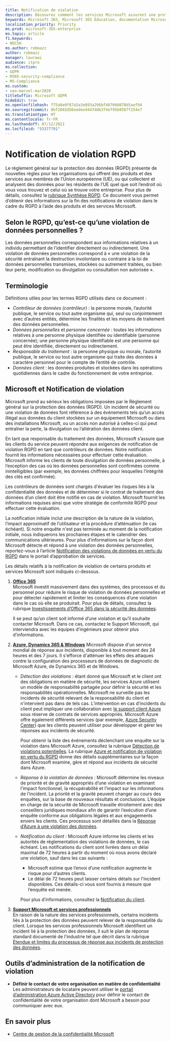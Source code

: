 ```yaml
---
title: Notification de violation
description: Découvrez comment les services Microsoft assurent une protection contre les violations de données personnelles, et comment Microsoft réagit et envoie des notifications en cas de violation.
keywords: Microsoft 365, Microsoft 365 Éducation, documentation Microsoft 365, RGPD
localization_priority: Priority
ms.prod: microsoft-365-enterprise
ms.topic: article
f1.keywords:
- NOCSH
ms.author: robmazz
author: robmazz
manager: laurawi
audience: itpro
ms.collection:
- GDPR
- M365-security-compliance
- MS-Compliance
ms.custom:
- seo-marvel-mar2020
titleSuffix: Microsoft GDPR
hideEdit: true
ms.openlocfilehash: f75a8e0f87a5a3e893a296bf487668078b5aef94
ms.sourcegitcommit: 8bf2602d56eedee4447ddb374ef95b0587f254e7
ms.translationtype: HT
ms.contentlocale: fr-FR
ms.lasthandoff: 07/12/2021
ms.locfileid: "53377791"
---
```

# <a name="gdpr-breach-notification"></a>Notification de violation RGPD

Le règlement général sur la protection des données (RGPD) présente de nouvelles règles pour les organisations qui offrent des produits et des services aux membres de l’Union européenne (UE), ou qui collectent et analysent des données pour les résidents de l’UE quel que soit l’endroit où vous vous trouvez et celui où se trouve votre entreprise. Pour plus de détails, consultez la [rubrique Synthèse RGPD](gdpr.md). Ce document vous permet d’obtenir des informations sur la fin des notifications de violation dans le cadre du RGPD à l’aide des produits et des services Microsoft.

## <a name="what-constitute-a-breach-of-personal-data-under-the-gdpr"></a>Selon le RGPD, qu’est-ce qu’une violation de données personnelles ?

Les données personnelles correspondent aux informations relatives à un individu permettant de l’identifier directement ou indirectement. Une violation de données personnelles correspond à « une violation de la sécurité entraînant la destruction involontaire ou contraire à la loi de données personnelles transmises, stockées ou autrement traitées, ou bien leur perte, modification ou divulgation ou consultation non autorisée ».

## <a name="terminology"></a>Terminologie

Définitions utiles pour les termes RGPD utilisés dans ce document :

- *Contrôleur de données (contrôleur)* : la personne morale, l’autorité publique, le service ou tout autre organisme qui, seul ou conjointement avec d’autres entités, détermine les finalités et les moyens de traitement des données personnelles.  
- *Données personnelles* et *personne concernée* : toutes les informations relatives à une personne physique identifiée ou identifiable (personne concernée); une personne physique identifiable est une personne qui peut être identifiée, directement ou indirectement.  
- *Responsable du traitement* : la personne physique ou morale, l’autorité publique, le service ou tout autre organisme qui traite des données à caractère personnel pour le compte de l’entité de contrôle.  
- *Données client* : les données produites et stockées dans les opérations quotidiennes dans le cadre du fonctionnement de votre entreprise.

## <a name="microsoft-and-breach-notification"></a>Microsoft et Notification de violation

Microsoft prend au sérieux les obligations imposées par le Règlement général sur la protection des données (RGPD). Un incident de sécurité ou une violation de données font référence à des événements tels qu’un accès illégal aux données du client stockées sur un équipement Microsoft ou dans des installations Microsoft, ou un accès non autorisé à celles-ci qui peut entraîner la perte, la divulgation ou l’altération des données client.

En tant que responsable du traitement des données, Microsoft s’assure que les clients du service peuvent répondre aux exigences de notification de violation RGPD en tant que contrôleurs de données. Notre notification fournit les informations nécessaires pour effectuer cette évaluation. Microsoft informe les clients de toute divulgation de données personnelle, à l’exception des cas où les données personnelles sont confirmées comme inintelligibles (par exemple, les données chiffrées pour lesquelles l’intégrité des clés est confirmée).

Les contrôleurs de données sont chargés d'évaluer les risques liés à la confidentialité des données et de déterminer si le contrat de traitement des données d’un client doit être notifié en cas de violation. Microsoft fournit les informations requises ainsi que votre stratégie de conformité RGPD pour effectuer cette évaluation.

La notification initiale inclut une description de la nature de la violation, l’impact approximatif de l’utilisateur et la procédure d’atténuation (le cas échéant). Si notre enquête n'est pas terminée au moment de la notification initiale, nous indiquerons les prochaines étapes et le calendrier des communications ultérieures. Pour plus d’informations sur la façon dont Microsoft détecte et répond à une violation des données personnelles, reportez-vous à l’article [Notification des violations de données en vertu du RGPD](https://servicetrust.microsoft.com/ViewPage/GDPRBreach) dans le portail d’approbation de services.

Les détails relatifs à la notification de violation de certains produits et services Microsoft sont indiqués ci-dessous.
  
1. **[Office 365](gdpr-breach-Office365.md)**  
    Microsoft investit massivement dans des systèmes, des processus et du personnel pour réduire le risque de violation de données personnelles et pour détecter rapidement et limiter les conséquences d’une violation dans le cas où elle se produirait. Pour plus de détails, consultez la rubrique [Investissements d’Office 365 dans la sécurité des données](/microsoft-365/compliance/gdpr-breach-office365#office-365-investments-in-data-security).

    Il se peut qu’un client soit informé d’une violation et qu’il souhaite contacter Microsoft. Dans ce cas, contactez le Support Microsoft, qui interviendra avec les équipes d’ingénieurs pour obtenir plus d’informations.

2. **[Azure, Dynamics 365 & Windows](gdpr-breach-azure-dynamics-windows.md)** Microsoft dispose d'un service mondial de réponse aux incidents, disponible à tout moment des 24 heures et des 7 jours. Il s'efforce d'atténuer les effets des attaques contre la configuration des processeurs de données de diagnostic de Microsoft Azure, de Dynamics 365 et de Windows.

    - *Détection des violations* : étant donné que Microsoft et le client ont des obligations en matière de sécurité, les services Azure utilisent un modèle de responsabilité partagée pour définir la sécurité et les responsabilités opérationnelles. Microsoft ne surveille pas les incidents de sécurité relevant de la responsabilité du client et n'intervient pas dans de tels cas. L’intervention en cas d’incidents du client peut impliquer une collaboration avec [le support client Azure](https://azure.microsoft.com/support/options/) sous réserve de contrats de services appropriés. Microsoft Azure offre également différents services (par exemple, [Azure Security Center](https://azure.microsoft.com/services/security-center/)) que les clients peuvent utiliser pour développer et gérer les réponses aux incidents de sécurité.

        Pour obtenir la liste des événements déclenchant une enquête sur la violation dans Microsoft Azure, consultez la rubrique [Détection de violations potentielles](/microsoft-365/compliance/gdpr-breach-azure-dynamics#detection-of-potential-breaches). La rubrique [Azure et notification de violation en vertu du RGPD](gdpr-breach-azure-dynamics-windows.md) donne des détails supplémentaires sur la façon dont Microsoft examine, gère et répond aux incidents de sécurité dans Azure.

    - *Réponse à la violation de données* : Microsoft détermine les niveaux de priorité et de gravité appropriés d’une violation en examinant l’impact fonctionnel, la récupérabilité et l’impact sur les informations de l’incident. La priorité et la gravité peuvent changer au cours des enquêtes, sur la base de nouveaux résultats et conclusions.
    L’équipe en charge de la sécurité de Microsoft travaille étroitement avec des conseillers juridiques mondiaux afin de garantir l’exécution d’une enquête conforme aux obligations légales et aux engagements envers les clients. Ces processus sont détaillés dans la [Réponse d’Azure à une violation des données](/microsoft-365/compliance/gdpr-breach-azure-dynamics#azures-data-breach-response).

    - *Notification du client* : Microsoft Azure informe les clients et les autorités de réglementation des violations de données, le cas échéant. Les notifications du client sont livrées dans un délai maximal de 72 heures à partir du moment où nous avons déclaré une violation, sauf dans les cas suivants :

        - Microsoft estime que l’envoi d’une notification augmente le risque pour d’autres clients.
        - Le délai de 72 heures peut laisser certains détails sur l'incident disponibles. Ces détails-ci vous sont fournis à mesure que l’enquête est menée.

        Pour plus d’informations, consultez la [Notification du client](/microsoft-365/compliance/gdpr-breach-azure-dynamics#customer-notification).

3. **[Support Microsoft et services professionnels](gdpr-breach-Microsoft-Support-Professional-Services.md)**  
    En raison de la nature des services professionnels, certains incidents liés à la protection des données peuvent relever de la responsabilité du client. Lorsque les services professionnels Microsoft identifient un incident lié à la protection des données, il suit le plan de réponse standard documenté de l'industrie tel que décrit dans la rubrique [Étendue et limites du processus de réponse aux incidents de protection des données](/microsoft-365/compliance/gdpr-breach-microsoft-support-professional-services#scope--limits-of-data-protection-incident-response-process).

## <a name="breach-notification-admin-tools"></a>Outils d’administration de la notification de violation

- **Définir le contact de votre organisation en matière de confidentialité** Les administrateurs de locataire peuvent utiliser le [portail d’administration Azure Active Directory](https://go.microsoft.com/fwlink/p/?linkid=2052736) pour définir le contact de confidentialité de votre organisation dont Microsoft a besoin pour communiquer avec eux.

## <a name="learn-more"></a>En savoir plus

- [Centre de gestion de la confidentialité Microsoft](https://www.microsoft.com/trust-center/privacy/gdpr-overview)
